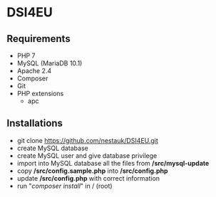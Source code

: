 # DSI4EU

## Requirements
- PHP 7
- MySQL (MariaDB 10.1)
- Apache 2.4
- Composer
- Git
- PHP extensions
    - apc

## Installations
- git clone https://github.com/nestauk/DSI4EU.git
- create MySQL database
- create MySQL user and give database privilege
- import into MySQL database all the files from **/src/mysql-update**
- copy **/src/config.sample.php** into **/src/config.php**
- update **/src/config.php** with correct information
- run "_composer install_" in / (root)
